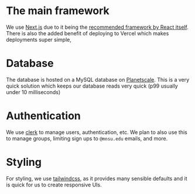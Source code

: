 # The main framework

We use [Next.js](https://nextjs.org) due to it being the [recommended framework by React itself](https://react.dev/learn/start-a-new-react-project#nextjs-pages-router). There is also the added benefit of deploying to Vercel which makes deployments super simple,

# Database

The database is hosted on a MySQL database on [Planetscale](https://planetscale.com/). This is a very quick solution which keeps our database reads very quick (p99 usually under 10 milliseconds)

# Authentication

We use [clerk](https://clerk.com) to manage users, authentication, etc. We plan to also use this to manage groups, limiting
sign ups to `@mnsu.edu` emails, and more.

# Styling

For styling, we use [tailwindcss](https://www.tailwindcss.com), as it provides many sensible defaults and it is quick for us to create responsive UIs.
